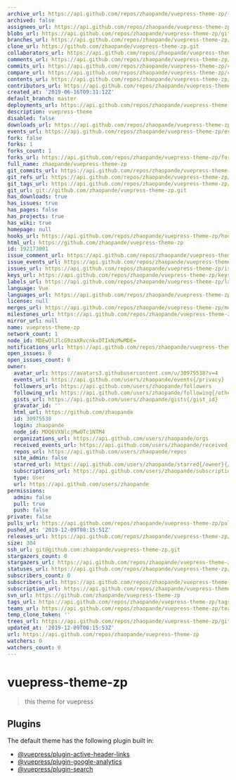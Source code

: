 ```yaml
---
archive_url: https://api.github.com/repos/zhaopande/vuepress-theme-zp/{archive_format}{/ref}
archived: false
assignees_url: https://api.github.com/repos/zhaopande/vuepress-theme-zp/assignees{/user}
blobs_url: https://api.github.com/repos/zhaopande/vuepress-theme-zp/git/blobs{/sha}
branches_url: https://api.github.com/repos/zhaopande/vuepress-theme-zp/branches{/branch}
clone_url: https://github.com/zhaopande/vuepress-theme-zp.git
collaborators_url: https://api.github.com/repos/zhaopande/vuepress-theme-zp/collaborators{/collaborator}
comments_url: https://api.github.com/repos/zhaopande/vuepress-theme-zp/comments{/number}
commits_url: https://api.github.com/repos/zhaopande/vuepress-theme-zp/commits{/sha}
compare_url: https://api.github.com/repos/zhaopande/vuepress-theme-zp/compare/{base}...{head}
contents_url: https://api.github.com/repos/zhaopande/vuepress-theme-zp/contents/{+path}
contributors_url: https://api.github.com/repos/zhaopande/vuepress-theme-zp/contributors
created_at: '2019-06-16T09:31:12Z'
default_branch: master
deployments_url: https://api.github.com/repos/zhaopande/vuepress-theme-zp/deployments
description: vuepress-theme
disabled: false
downloads_url: https://api.github.com/repos/zhaopande/vuepress-theme-zp/downloads
events_url: https://api.github.com/repos/zhaopande/vuepress-theme-zp/events
fork: false
forks: 1
forks_count: 1
forks_url: https://api.github.com/repos/zhaopande/vuepress-theme-zp/forks
full_name: zhaopande/vuepress-theme-zp
git_commits_url: https://api.github.com/repos/zhaopande/vuepress-theme-zp/git/commits{/sha}
git_refs_url: https://api.github.com/repos/zhaopande/vuepress-theme-zp/git/refs{/sha}
git_tags_url: https://api.github.com/repos/zhaopande/vuepress-theme-zp/git/tags{/sha}
git_url: git://github.com/zhaopande/vuepress-theme-zp.git
has_downloads: true
has_issues: true
has_pages: false
has_projects: true
has_wiki: true
homepage: null
hooks_url: https://api.github.com/repos/zhaopande/vuepress-theme-zp/hooks
html_url: https://github.com/zhaopande/vuepress-theme-zp
id: 192173001
issue_comment_url: https://api.github.com/repos/zhaopande/vuepress-theme-zp/issues/comments{/number}
issue_events_url: https://api.github.com/repos/zhaopande/vuepress-theme-zp/issues/events{/number}
issues_url: https://api.github.com/repos/zhaopande/vuepress-theme-zp/issues{/number}
keys_url: https://api.github.com/repos/zhaopande/vuepress-theme-zp/keys{/key_id}
labels_url: https://api.github.com/repos/zhaopande/vuepress-theme-zp/labels{/name}
language: Vue
languages_url: https://api.github.com/repos/zhaopande/vuepress-theme-zp/languages
license: null
merges_url: https://api.github.com/repos/zhaopande/vuepress-theme-zp/merges
milestones_url: https://api.github.com/repos/zhaopande/vuepress-theme-zp/milestones{/number}
mirror_url: null
name: vuepress-theme-zp
network_count: 1
node_id: MDEwOlJlcG9zaXRvcnkxOTIxNzMwMDE=
notifications_url: https://api.github.com/repos/zhaopande/vuepress-theme-zp/notifications{?since,all,participating}
open_issues: 0
open_issues_count: 0
owner:
  avatar_url: https://avatars3.githubusercontent.com/u/30975538?v=4
  events_url: https://api.github.com/users/zhaopande/events{/privacy}
  followers_url: https://api.github.com/users/zhaopande/followers
  following_url: https://api.github.com/users/zhaopande/following{/other_user}
  gists_url: https://api.github.com/users/zhaopande/gists{/gist_id}
  gravatar_id: ''
  html_url: https://github.com/zhaopande
  id: 30975538
  login: zhaopande
  node_id: MDQ6VXNlcjMwOTc1NTM4
  organizations_url: https://api.github.com/users/zhaopande/orgs
  received_events_url: https://api.github.com/users/zhaopande/received_events
  repos_url: https://api.github.com/users/zhaopande/repos
  site_admin: false
  starred_url: https://api.github.com/users/zhaopande/starred{/owner}{/repo}
  subscriptions_url: https://api.github.com/users/zhaopande/subscriptions
  type: User
  url: https://api.github.com/users/zhaopande
permissions:
  admin: false
  pull: true
  push: false
private: false
pulls_url: https://api.github.com/repos/zhaopande/vuepress-theme-zp/pulls{/number}
pushed_at: '2019-12-09T08:15:51Z'
releases_url: https://api.github.com/repos/zhaopande/vuepress-theme-zp/releases{/id}
size: 304
ssh_url: git@github.com:zhaopande/vuepress-theme-zp.git
stargazers_count: 0
stargazers_url: https://api.github.com/repos/zhaopande/vuepress-theme-zp/stargazers
statuses_url: https://api.github.com/repos/zhaopande/vuepress-theme-zp/statuses/{sha}
subscribers_count: 0
subscribers_url: https://api.github.com/repos/zhaopande/vuepress-theme-zp/subscribers
subscription_url: https://api.github.com/repos/zhaopande/vuepress-theme-zp/subscription
svn_url: https://github.com/zhaopande/vuepress-theme-zp
tags_url: https://api.github.com/repos/zhaopande/vuepress-theme-zp/tags
teams_url: https://api.github.com/repos/zhaopande/vuepress-theme-zp/teams
temp_clone_token: ''
trees_url: https://api.github.com/repos/zhaopande/vuepress-theme-zp/git/trees{/sha}
updated_at: '2019-12-09T08:15:53Z'
url: https://api.github.com/repos/zhaopande/vuepress-theme-zp
watchers: 0
watchers_count: 0
---
```


# vuepress-theme-zp

>this theme for vuepress

## Plugins

The default theme has the following plugin built in:

- [@vuepress/plugin-active-header-links](https://github.com/vuejs/vuepress/tree/master/packages/@vuepress/plugin-active-header-links)
- [@vuepress/plugin-google-analytics](https://github.com/vuejs/vuepress/tree/master/packages/%40vuepress/plugin-google-analytics)
- [@vuepress/plugin-search](https://github.com/vuejs/vuepress/tree/master/packages/%40vuepress/plugin-search)
